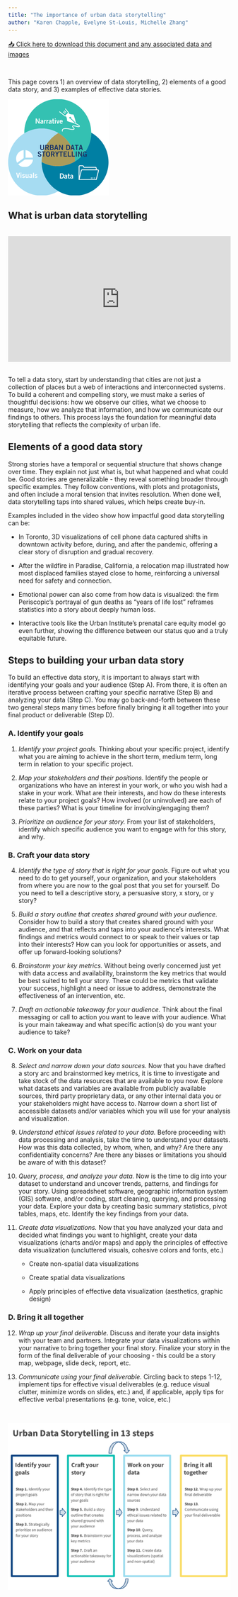 ```yaml
---
title: "The importance of urban data storytelling"
author: "Karen Chapple, Evelyne St-Louis, Michelle Zhang"
---
```


[📥 Click here to download this document and any associated data and images](/downloads/urban-data-storytelling-importance.zip)

<br>

This page covers 1) an overview of data storytelling, 2) elements of a good data story, and 3) examples of effective data stories. 

![Framework for data storytelling](img/Urban%20Data%20Storytelling%20Definition%20Diagram.png)


## What is urban data storytelling

<br>
<div style="position: relative; padding-bottom: 56.25%; height: 0; overflow: hidden;">
  <iframe 
    src="https://www.youtube.com/embed/NoCYA42sbkY" 
    style="position: absolute; top: 0; left: 0; width: 100%; height: 100%;" 
    frameborder="0" 
    allow="accelerometer; autoplay; clipboard-write; encrypted-media; gyroscope; picture-in-picture" 
    allowfullscreen>
  </iframe>
</div>
<br>

To tell a data story, start by understanding that cities are not just a collection of places but a web of interactions and interconnected systems. To build a coherent and compelling story, we must make a series of thoughtful decisions: how we observe our cities, what we choose to measure, how we analyze that information, and how we communicate our findings to others. This process lays the foundation for meaningful data storytelling that reflects the complexity of urban life.


## Elements of a good data story

Strong stories have a temporal or sequential structure that shows change over time. They explain not just what is, but what happened and what could be. Good stories are generalizable - they reveal something broader through specific examples. They follow conventions, with plots and protagonists, and often include a moral tension that invites resolution. When done well, data storytelling taps into shared values, which helps create buy-in.

Examples included in the video show how impactful good data storytelling can be:

- In Toronto, 3D visualizations of cell phone data captured shifts in downtown activity before, during, and after the pandemic, offering a clear story of disruption and gradual recovery. 

- After the wildfire in Paradise, California, a relocation map illustrated how most displaced families stayed close to home, reinforcing a universal need for safety and connection. 

- Emotional power can also come from how data is visualized: the firm Periscopic’s portrayal of gun deaths as “years of life lost” reframes statistics into a story about deeply human loss. 

- Interactive tools like the Urban Institute’s prenatal care equity model go even further, showing the difference between our status quo and a truly equitable future.

## Steps to building your urban data story 

To build an effective data story, it is important to always start with identifying your goals and your audience (Step A). From there, it is often an iterative process between crafting your specific narrative (Step B) and analyzing your data (Step C). You may go back-and-forth between these two general steps many times before finally bringing it all together into your final product or deliverable (Step D).

### A. Identify your goals

1. *Identify your project goals.* Thinking about your specific project, identify what you are aiming to achieve in the short term, medium term, long term in relation to your specific project. 

2. *Map your stakeholders and their positions.* Identify the people or organizations who have an interest in your work, or who you wish had a stake in your work. What are their interests, and how do these interests relate to your project goals? How involved (or uninvolved) are each of these parties? What is your timeline for involving/engaging them? 

3. *Prioritize an audience for your story.* From your list of stakeholders, identify which specific audience you want to engage with for this story, and why. 

### B. Craft your data story

4. *Identify the type of story that is right for your goals.* Figure out what you need to do to get yourself, your organization, and your stakeholders from where you are now to the goal post that you set for yourself. Do you need to tell a descriptive story, a persuasive story, x story, or y story?

5. *Build a story outline that creates shared ground with your audience.* Consider how to build a story that creates shared ground with your audience, and that reflects and taps into your audience’s interests. What findings and metrics would connect to or speak to their values or tap into their interests? How can you look for opportunities or assets, and offer up forward-looking solutions?

6. *Brainstorm your key metrics.* Without being overly concerned just yet with data access and availability, brainstorm the key metrics that would be best suited to tell your story. These could be metrics that validate your success, highlight a need or issue to address, demonstrate the effectiveness of an intervention, etc.

7. *Draft an actionable takeaway for your audience.* Think about the final messaging or call to action you want to leave with your audience. What is your main takeaway and what specific action(s) do you want your audience to take? 

### C. Work on your data

8. *Select and narrow down your data sources.* Now that you have drafted a story arc and brainstormed key metrics, it is time to investigate and take stock of the data resources that are available to you now. Explore what datasets and variables are available from publicly available sources, third party proprietary data, or any other internal data you or your stakeholders might have access to. Narrow down a short list of accessible datasets and/or variables which you will use for your analysis and visualization. 

9. *Understand ethical issues related to your data.* Before proceeding with data processing and analysis, take the time to understand your datasets. How was this data collected, by whom, when, and why? Are there any confidentiality concerns? Are there any biases or limitations you should be aware of with this dataset?

10. *Query, process, and analyze your data.* Now is the time to dig into your dataset to understand and uncover trends, patterns, and findings for your story. Using spreadsheet software, geographic information system (GIS) software, and/or coding, start cleaning, querying, and processing your data. Explore your data by creating basic summary statistics, pivot tables, maps, etc. Identify the key findings from your data.

11. *Create data visualizations.* Now that you have analyzed your data and decided what findings you want to highlight, create your data visualizations (charts and/or maps) and apply the principles of effective data visualization (uncluttered visuals, cohesive colors and fonts, etc.) 

    - Create non-spatial data visualizations 

    - Create spatial data visualizations 

    - Apply principles of effective data visualization (aesthetics, graphic design)

### D. Bring it all together

12. *Wrap up your final deliverable.* Discuss and iterate your data insights with your team and partners. Integrate your data visualizations within your narrative to bring together your final story. Finalize your story in the form of the final deliverable of your choosing - this could be a story map, webpage, slide deck, report, etc. 

13. *Communicate using your final deliverable.* Circling back to steps 1-12, implement tips for effective visual deliverables (e.g. reduce visual clutter, minimize words on slides, etc.) and, if applicable, apply tips for effective verbal presentations (e.g. tone, voice, etc.) 

<br>

![Framework for data storytelling](img/Urban%20Data%20Storytelling%20Framework%20v3.jpg)